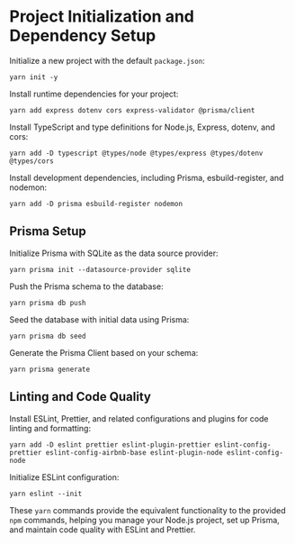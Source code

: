 # Project Initialization and Dependency Setup

Initialize a new project with the default `package.json`:

```shell
yarn init -y
```

Install runtime dependencies for your project:

```shell
yarn add express dotenv cors express-validator @prisma/client
```

Install TypeScript and type definitions for Node.js, Express, dotenv, and cors:

```shell
yarn add -D typescript @types/node @types/express @types/dotenv @types/cors
```

Install development dependencies, including Prisma, esbuild-register, and nodemon:

```shell
yarn add -D prisma esbuild-register nodemon
```

## Prisma Setup

Initialize Prisma with SQLite as the data source provider:

```shell
yarn prisma init --datasource-provider sqlite
```

Push the Prisma schema to the database:

```shell
yarn prisma db push
```

Seed the database with initial data using Prisma:

```shell
yarn prisma db seed
```

Generate the Prisma Client based on your schema:

```shell
yarn prisma generate
```

## Linting and Code Quality

Install ESLint, Prettier, and related configurations and plugins for code linting and formatting:

```shell
yarn add -D eslint prettier eslint-plugin-prettier eslint-config-prettier eslint-config-airbnb-base eslint-plugin-node eslint-config-node
```

Initialize ESLint configuration:

```shell
yarn eslint --init
```

These `yarn` commands provide the equivalent functionality to the provided `npm` commands, helping you manage your Node.js project, set up Prisma, and maintain code quality with ESLint and Prettier.
